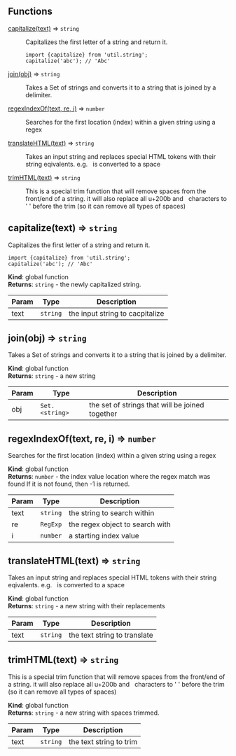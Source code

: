 ## Functions

<dl>
<dt><a href="#capitalize">capitalize(text)</a> ⇒ <code>string</code></dt>
<dd><p>Capitalizes the first letter of a string and return it.</p>
<pre><code>import {capitalize} from &#39;util.string&#39;;
capitalize(&#39;abc&#39;); // &#39;Abc&#39;
</code></pre></dd>
<dt><a href="#join">join(obj)</a> ⇒ <code>string</code></dt>
<dd><p>Takes a Set of strings and converts it to a string that is joined by a
delimiter.</p>
</dd>
<dt><a href="#regexIndexOf">regexIndexOf(text, re, i)</a> ⇒ <code>number</code></dt>
<dd><p>Searches for the first location (index) within a given string using a regex</p>
</dd>
<dt><a href="#translateHTML">translateHTML(text)</a> ⇒ <code>string</code></dt>
<dd><p>Takes an input string and replaces special HTML tokens with their string
eqivalents.  e.g. &nbsp; is converted to a space</p>
</dd>
<dt><a href="#trimHTML">trimHTML(text)</a> ⇒ <code>string</code></dt>
<dd><p>This is a special trim function that will remove spaces from the front/end
of a string.  it will also replace all u+200b and &nbsp; characters to &#39; &#39;
before the trim (so it can remove all types of spaces)</p>
</dd>
</dl>

<a name="capitalize"></a>

## capitalize(text) ⇒ <code>string</code>
Capitalizes the first letter of a string and return it.

```
import {capitalize} from 'util.string';
capitalize('abc'); // 'Abc'
```

**Kind**: global function  
**Returns**: <code>string</code> - the newly capitalized string.  

| Param | Type | Description |
| --- | --- | --- |
| text | <code>string</code> | the input string to cacpitalize |

<a name="join"></a>

## join(obj) ⇒ <code>string</code>
Takes a Set of strings and converts it to a string that is joined by a
delimiter.

**Kind**: global function  
**Returns**: <code>string</code> - a new string  

| Param | Type | Description |
| --- | --- | --- |
| obj | <code>Set.&lt;string&gt;</code> | the set of strings that will be joined together |

<a name="regexIndexOf"></a>

## regexIndexOf(text, re, i) ⇒ <code>number</code>
Searches for the first location (index) within a given string using a regex

**Kind**: global function  
**Returns**: <code>number</code> - the index value location where the regex match was found
If it is not found, then -1 is returned.  

| Param | Type | Description |
| --- | --- | --- |
| text | <code>string</code> | the string to search within |
| re | <code>RegExp</code> | the regex object to search with |
| i | <code>number</code> | a starting index value |

<a name="translateHTML"></a>

## translateHTML(text) ⇒ <code>string</code>
Takes an input string and replaces special HTML tokens with their string
eqivalents.  e.g. &nbsp; is converted to a space

**Kind**: global function  
**Returns**: <code>string</code> - a new string with their replacements  

| Param | Type | Description |
| --- | --- | --- |
| text | <code>string</code> | the text string to translate |

<a name="trimHTML"></a>

## trimHTML(text) ⇒ <code>string</code>
This is a special trim function that will remove spaces from the front/end
of a string.  it will also replace all u+200b and &nbsp; characters to ' '
before the trim (so it can remove all types of spaces)

**Kind**: global function  
**Returns**: <code>string</code> - a new string with spaces trimmed.  

| Param | Type | Description |
| --- | --- | --- |
| text | <code>string</code> | the text string to trim |

